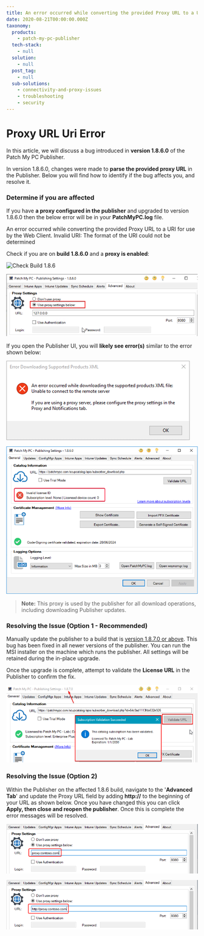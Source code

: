 ```yaml
---
title: An error occurred while converting the provided Proxy URL to a URI
date: 2020-08-21T00:00:00.000Z
taxonomy:
  products:
    - patch-my-pc-publisher
  tech-stack:
    - null
  solution:
    - null
  post_tag:
    - null
  sub-solutions:
    - connectivity-and-proxy-issues
    - troubleshooting
    - security
---
```


# Proxy URL Uri Error

In this article, we will discuss a bug introduced in **version 1.8.6.0** of the Patch My PC Publisher.

In version 1.8.6.0, changes were made to **parse the provided proxy URL** in the Publisher. Below you will find how to identify if the bug affects you, and resolve it.

### Determine if you are affected

If you have **a proxy configured in the publisher** and upgraded to version 1.8.6.0 then the below error will be in your **PatchMyPC.log** file.

An error occurred while converting the provided Proxy URL to a URI for use by the Web Client. Invalid URI: The format of the URI could not be determined

Check if you are on **build 1.8.6.0** and a **proxy is enabled**:

![Check Build 1.8.6](../../_images/Version-1-8-6-Bug-Proxy.png)

![](../../_images/Proxy-Is-Enabled.png)

If you open the Publisher UI, you will **likely see error(s)** similar to the error shown below:

![SupportedProxy Can't Download Because Proxy Bug](../../_images/Network-Error-SupportedProducts.png)

![Publisher Can't Validate License](../../_images/Publisiher-License-Validation-Fails.png)

> **Note:** This proxy is used by the publisher for all download operations, including downloading Publisher updates.

### Resolving the Issue (Option 1 - Recommended)

Manually update the publisher to a build that is [version 1.8.7.0 or above](https://patchmypc.com/msi). This bug has been fixed in all newer versions of the publisher. You can run the MSI installer on the machine which runs the publisher. All settings will be retained during the in-place upgrade.

Once the upgrade is complete, attempt to validate the **License URL** in the Publisher to confirm the fix.

![Validate License after Proxy Bug](../../_images/Validate-License-Proxy-Bug.png)

### Resolving the Issue (Option 2)

Within the Publisher on the affected 1.8.6 build, navigate to the '**Advanced Tab**' and update the Proxy URL field by adding **http://** to the beginning of your URL as shown below.  Once you have changed this you can click **Apply, then close and reopen the publisher**. Once this is complete the error messages will be resolved.&#x20;

![](../../_images/Proxy-No-HTTP.png)

![](../../_images/Proxy-With-HTTP.png)
